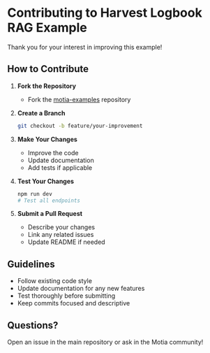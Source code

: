# Contributing to Harvest Logbook RAG Example

Thank you for your interest in improving this example!

## How to Contribute

1. **Fork the Repository**
   - Fork the [motia-examples](https://github.com/MotiaDev/motia-examples) repository

2. **Create a Branch**
   ```bash
   git checkout -b feature/your-improvement
   ```

3. **Make Your Changes**
   - Improve the code
   - Update documentation
   - Add tests if applicable

4. **Test Your Changes**
   ```bash
   npm run dev
   # Test all endpoints
   ```

5. **Submit a Pull Request**
   - Describe your changes
   - Link any related issues
   - Update README if needed

## Guidelines

- Follow existing code style
- Update documentation for any new features
- Test thoroughly before submitting
- Keep commits focused and descriptive

## Questions?

Open an issue in the main repository or ask in the Motia community!
